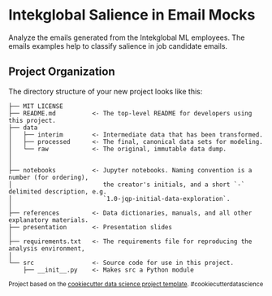 Intekglobal Salience in Email Mocks
==============================

Analyze the emails generated from the Intekglobal ML employees. The emails examples help to classify salience in job candidate emails.  

Project Organization
------------

The directory structure of your new project looks like this:  

```
├── MIT LICENSE
├── README.md          <- The top-level README for developers using this project.
├── data
│   ├── interim        <- Intermediate data that has been transformed.
│   ├── processed      <- The final, canonical data sets for modeling.
│   └── raw            <- The original, immutable data dump.
│
│
├── notebooks          <- Jupyter notebooks. Naming convention is a number (for ordering),
│                         the creator's initials, and a short `-` delimited description, e.g.
│                         `1.0-jqp-initial-data-exploration`.
│
├── references         <- Data dictionaries, manuals, and all other explanatory materials.
├── presentation       <- Presentation slides
│
├── requirements.txt   <- The requirements file for reproducing the analysis environment, 
│
└── src                <- Source code for use in this project.
    ├── __init__.py    <- Makes src a Python module
 ```
 
<p><small>Project based on the <a target="_blank" href="https://drivendata.github.io/cookiecutter-data-science/">cookiecutter data science project template</a>. #cookiecutterdatascience</small></p>
